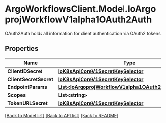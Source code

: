# ArgoWorkflowsClient.Model.IoArgoprojWorkflowV1alpha1OAuth2Auth
OAuth2Auth holds all information for client authentication via OAuth2 tokens

## Properties

Name | Type | Description | Notes
------------ | ------------- | ------------- | -------------
**ClientIDSecret** | [**IoK8sApiCoreV1SecretKeySelector**](IoK8sApiCoreV1SecretKeySelector.md) |  | [optional] 
**ClientSecretSecret** | [**IoK8sApiCoreV1SecretKeySelector**](IoK8sApiCoreV1SecretKeySelector.md) |  | [optional] 
**EndpointParams** | [**List&lt;IoArgoprojWorkflowV1alpha1OAuth2EndpointParam&gt;**](IoArgoprojWorkflowV1alpha1OAuth2EndpointParam.md) |  | [optional] 
**Scopes** | **List&lt;string&gt;** |  | [optional] 
**TokenURLSecret** | [**IoK8sApiCoreV1SecretKeySelector**](IoK8sApiCoreV1SecretKeySelector.md) |  | [optional] 

[[Back to Model list]](../README.md#documentation-for-models) [[Back to API list]](../README.md#documentation-for-api-endpoints) [[Back to README]](../README.md)

